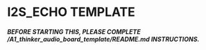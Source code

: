 # I2S_ECHO TEMPLATE

##### BEFORE STARTING THIS, PLEASE COMPLETE /A1_thinker_audio_board_template/README.md INSTRUCTIONS.
